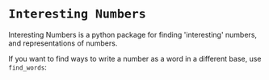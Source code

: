 # `Interesting Numbers`

Interesting Numbers is a python package for finding 'interesting' numbers, and representations of numbers.

If you want to find ways to write a number as a word in a different base, use `find_words`:
